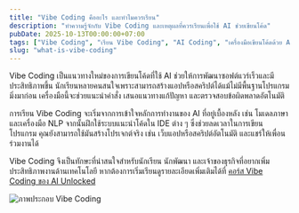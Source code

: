 ```yaml
---
title: "Vibe Coding คืออะไร และทำไมควรเรียน"
description: "ทำความรู้จักกับ Vibe Coding และเหตุผลที่ควรเรียนเพื่อใช้ AI ช่วยเขียนโค้ด"
pubDate: 2025-10-13T00:00:00+07:00
tags: ["Vibe Coding", "เรียน Vibe Coding", "AI Coding", "เครื่องมือเขียนโค้ดด้วย AI"]
slug: "what-is-vibe-coding"
---
```

Vibe Coding เป็นแนวทางใหม่ของการเขียนโค้ดที่ใช้ AI ช่วยให้การพัฒนาซอฟต์แวร์เร็วและมีประสิทธิภาพขึ้น นักเรียนหลายคนสนใจเพราะสามารถสร้างแอปหรือสคริปต์ได้แม้ไม่มีพื้นฐานโปรแกรมมิ่งมาก่อน เครื่องมือนี้จะช่วยแนะนำคำสั่ง เสนอแนวทางแก้ปัญหา และตรวจสอบข้อผิดพลาดอัตโนมัติ

การเรียน Vibe Coding จะเริ่มจากการเข้าใจหลักการทำงานของ AI ที่อยู่เบื้องหลัง เช่น โมเดลภาษาและเครื่องมือ NLP จากนั้นฝึกใช้ระบบแนะนำโค้ดใน IDE ต่าง ๆ ซึ่งช่วยลดเวลาในการเขียนโปรแกรม คุณยังสามารถใช้มันสร้างโปรเจกต์จริง เช่น เว็บแอปหรือสคริปต์อัตโนมัติ และแชร์ให้เพื่อนร่วมงานได้

Vibe Coding จึงเป็นทักษะที่น่าสนใจสำหรับนักเรียน นักพัฒนา และเจ้าของธุรกิจที่อยากเพิ่มประสิทธิภาพงานด้านเทคโนโลยี หากต้องการเริ่มเรียนดูรายละเอียดเพิ่มเติมได้ที่ [คอร์ส Vibe Coding ของ AI Unlocked](https://www.aiunlockinnovations.com/vibe-coding-course)

![ภาพประกอบ Vibe Coding](vibe-coding.jpg "Vibe Coding คืออะไร")
